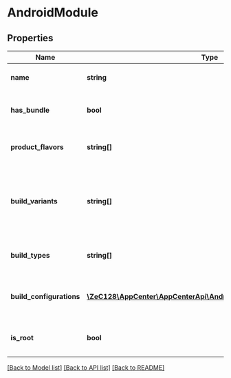 # AndroidModule

## Properties
Name | Type | Description | Notes
------------ | ------------- | ------------- | -------------
**name** | **string** | Name of the Android module | 
**has_bundle** | **bool** | Module contains bundle settings | [optional] 
**product_flavors** | **string[]** | The product flavors of the Android module | [optional] 
**build_variants** | **string[]** | The detected build variants of the Android module (matrix of product flavor + build type (debug|release)) | [optional] 
**build_types** | **string[]** | The detected build types of the Android module | [optional] 
**build_configurations** | [**\ZeC128\AppCenter\AppCenterApi\AndroidProjectBuildConfigurations[]**](AndroidProjectBuildConfigurations.md) | The detected build configurations of the Android module | [optional] 
**is_root** | **bool** | Whether the module is at the root level of the project | [optional] 

[[Back to Model list]](../README.md#documentation-for-models) [[Back to API list]](../README.md#documentation-for-api-endpoints) [[Back to README]](../README.md)


